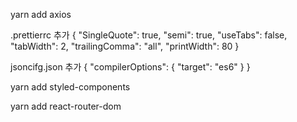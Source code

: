 yarn add axios

.prettierrc 추가
{
"SingleQuote": true,
"semi": true,
"useTabs": false,
"tabWidth": 2,
"trailingComma": "all",
"printWidth": 80
}

jsoncifg.json 추가
{
"compilerOptions": {
"target": "es6"
}
}

yarn add styled-components

yarn add react-router-dom
